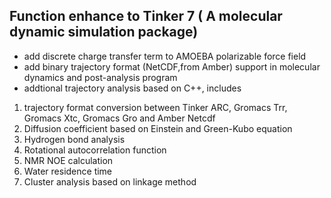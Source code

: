 ## Function enhance to Tinker 7 ( A molecular dynamic simulation package)

- add discrete charge transfer term to AMOEBA polarizable force field
- add binary trajectory format (NetCDF,from Amber) support in molecular dynamics and post-analysis program
- addtional trajectory analysis based on C++, includes

1.   trajectory format conversion between Tinker ARC, Gromacs Trr, Gromacs Xtc, Gromacs Gro and Amber Netcdf
2.   Diffusion coefficient based on Einstein and Green-Kubo equation
3.   Hydrogen bond analysis
4.   Rotational autocorrelation function
5.   NMR NOE calculation
6.   Water residence time
7.   Cluster analysis based on linkage method
### 
 
